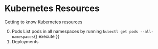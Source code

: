 # Kubernetes Resources
Getting to know Kubernetes resources

0. Pods
  List pods in all namespaces by running `kubectl get pods --all-namespaces`{{ execute }}
0. Deployments
